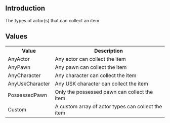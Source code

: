 ## Introduction
The types of actor(s) that can collect an item

## Values
<table>
	<tr>
		<th>Value</th>
		<th>Description</th>
	</tr>
	<tr>
		<td>AnyActor</td>
		<td>Any actor can collect the item</td>
	</tr>
	<tr>
		<td>AnyPawn</td>
		<td>Any pawn can collect the item</td>
	</tr>
	<tr>
		<td>AnyCharacter</td>
		<td>Any character can collect the item</td>
	</tr>
	<tr>
		<td>AnyUskCharacter</td>
		<td>Any USK character can collect the item</td>
	</tr>
	<tr>
		<td>PossessedPawn</td>
		<td>Only the possessed pawn can collect the item</td>
	</tr>
	<tr>
		<td>Custom</td>
		<td>A custom array of actor types can collect the item</td>
	</tr>
</table>